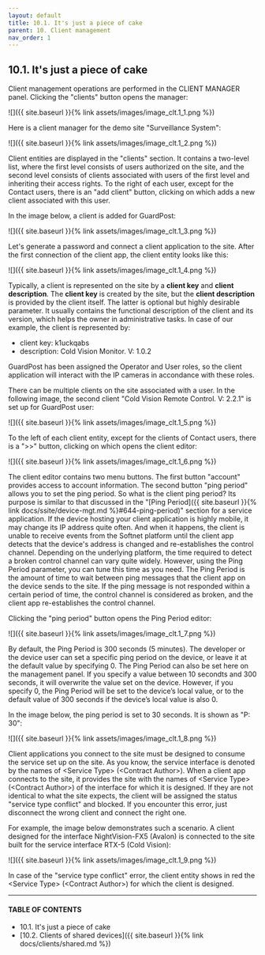 ```yaml
---
layout: default
title: 10.1. It's just a piece of cake
parent: 10. Client management
nav_order: 1
---
```


## 10.1. It's just a piece of cake

Client management operations are performed in the <span class="header-green">CLIENT MANAGER</span> panel. Clicking the "<span class="text-cyan">clients</span>" button opens the manager:

![]({{ site.baseurl }}{% link assets/images/image_clt.1_1.png %})

Here is a client manager for the demo site "Surveillance System":

![]({{ site.baseurl }}{% link assets/images/image_clt.1_2.png %})

Client entities are displayed in the "<span class="text-blue">clients</span>" section. It contains a two-level list, where the first level consists of users authorized on the site, and the second level consists of clients associated with users of the first level and inheriting their access rights. To the right of each user, except for the Contact users, there is an "<span class="text-green">add client</span>" button, clicking on which adds a new client associated with this user.  

In the image below, a client is added for GuardPost:

![]({{ site.baseurl }}{% link assets/images/image_clt.1_3.png %})

Let's generate a password and connect a client application to the site. After the first connection of the client app, the client entity looks like this:

![]({{ site.baseurl }}{% link assets/images/image_clt.1_4.png %})

Typically, a client is represented on the site by a **client key** and **client description**. The **client key** is created by the site, but the **client description** is provided by the client itself. The latter is optional but highly desirable parameter. It usually contains the functional description of the client and its version, which helps the owner in administrative tasks. In case of our example, the client is represented by:  
* <span class="text-caption">client key</span>: k1uckqabs
* <span class="text-caption">description</span>: Cold Vision Monitor. V: 1.0.2

GuardPost has been assigned the <span class="text-role">Operator</span> and <span class="text-role">User</span> roles, so the client application will interact with the IP cameras in accondance with these roles.  

There can be multiple clients on the site associated with a user. In the following image, the second client "Cold Vision Remote Control. V: 2.2.1" is set up for GuardPost user:

![]({{ site.baseurl }}{% link assets/images/image_clt.1_5.png %})

To the left of each client entity, except for the clients of Contact users, there is a "<span class="text-cyan">&gt;&gt;</span>" button, clicking on which opens the client editor:

![]({{ site.baseurl }}{% link assets/images/image_clt.1_6.png %})

The client editor contains two menu buttons. The first button "<span class="text-cyan">account</span>" provides access to account information. The second button "<span class="text-cyan">ping period</span>" allows you to set the ping period. So what is the client ping period? Its purpose is similar to that discussed in the "[Ping Period]({{ site.baseurl }}{% link docs/ssite/device-mgt.md %}#644-ping-period)" section for a service application. If the device hosting your client application is highly mobile, it may change its IP address quite often. And when it happens, the client is unable to receive events from the Softnet platform until the client app detects that the device's address is changed and re-establishes the control channel. Depending on the underlying platform, the time required to detect a broken control channel can vary quite widely. However, using the Ping Period parameter, you can tune this time as you need. The Ping Period is the amount of time to wait between ping messages that the client app on the device sends to the site. If the ping message is not responded within a certain period of time, the control channel is considered as broken, and the client app re-establishes the control channel.  

Clicking the "<span class="text-cyan">ping period</span>" button opens the Ping Period editor: 

![]({{ site.baseurl }}{% link assets/images/image_clt.1_7.png %})

By default, the Ping Period is 300 seconds (5 minutes). The developer or the device user can set a specific ping period on the device, or leave it at the default value by specifying 0. The Ping Period can also be set here on the management panel. If you specify a value between 10 secondts and 300 seconds, it will overwrite the value set on the device. However, if you specify 0, the Ping Period will be set to the device’s local value, or to the default value of 300 seconds if the device’s local value is also 0.

In the image below, the ping period is set to 30 seconds. It is shown as "<span class="text-green">P</span>: 30":

![]({{ site.baseurl }}{% link assets/images/image_clt.1_8.png %})

Client applications you connect to the site must be designed to consume the service set up on the site. As you know, the service interface is denoted by the names of &lt;<span class="text-st">Service Type</span>&gt; (&lt;<span class="text-st">Contract Author</span>&gt;). When a client app connects to the site, it provides the site with the names of &lt;<span class="text-st">Service Type</span>&gt; (&lt;<span class="text-st">Contract Author</span>&gt;) of the interface for which it is designed. If they are not identical to what the site expects, the client will be assigned the status "<span class="text-red">service type conflict</span>" and blocked. If you encounter this error, just disconnect the wrong client and connect the right one.  

For example, the image below demonstrates such a scenario. A client designed for the interface <span class="text-st">NightVision-FX5</span> (<span class="text-st">Avalon</span>) is connected to the site built for the service interface <span class="text-st">RTX-5</span> (<span class="text-st">Cold Vision</span>):

![]({{ site.baseurl }}{% link assets/images/image_clt.1_9.png %})

In case of the "<span class="text-red">service type conflict</span>" error, the client entity shows in red the &lt;<span class="text-red">Service Type</span>&gt; (&lt;<span class="text-red">Contract Author</span>&gt;) for which the client is designed. 

---
#### TABLE OF CONTENTS
* 10.1. It's just a piece of cake
* [10.2. Clients of shared devices]({{ site.baseurl }}{% link docs/clients/shared.md %})
